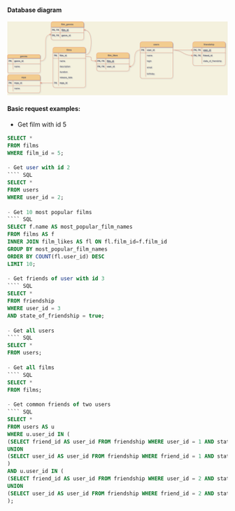 #### Database diagram
![DB Diagram](/diagram/filmorate_diagram_Osipov.png)

#### Basic request examples:

- Get film with id 5
```` SQL
SELECT *
FROM films
WHERE film_id = 5;

- Get user with id 2
```` SQL
SELECT *
FROM users
WHERE user_id = 2;

- Get 10 most popular films
```` SQL
SELECT f.name AS most_popular_film_names
FROM films AS f
INNER JOIN film_likes AS fl ON fl.film_id=f.film_id
GROUP BY most_popular_film_names
ORDER BY COUNT(fl.user_id) DESC
LIMIT 10;

- Get friends of user with id 3
```` SQL
SELECT *
FROM friendship
WHERE user_id = 3 
AND state_of_friendship = true;

- Get all users
```` SQL
SELECT *
FROM users;

- Get all films
```` SQL
SELECT *
FROM films;

- Get common friends of two users
```` SQL
SELECT *
FROM users AS u
WHERE u.user_id IN (
(SELECT friend_id AS user_id FROM friendship WHERE user_id = 1 AND state_of_friendship IS TRUE)
UNION
(SELECT user_id AS user_id FROM friendship WHERE friend_id = 1 AND state_of_friendship IS TRUE)
)
AND u.user_id IN (   
(SELECT friend_id AS user_id FROM friendship WHERE user_id = 2 AND state_of_friendship IS TRUE)
UNION
(SELECT user_id AS user_id FROM friendship WHERE friend_id = 2 AND state_of_friendship IS TRUE) 
);

